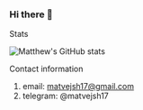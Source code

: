 ### Hi there 👋



Stats

![Matthew's GitHub stats](https://github-readme-stats.vercel.app/api?username=h13q17&theme=light&show_icons=true)
  
Contact information
  1. email: matvejsh17@gmail.com
  2. telegram: @matvejsh17




<!--
**matvejsh17/matvejsh17** is a ✨ _special_ ✨ repository because its `README.md` (this file) appears on your GitHub profile.

Here are some ideas to get you started:

- 🔭 I’m currently working on ...
- 🌱 I’m currently learning ...
- 👯 I’m looking to collaborate on ...
- 🤔 I’m looking for help with ...
- 💬 Ask me about ...
- 📫 How to reach me: ...
- 😄 Pronouns: ...
- ⚡ Fun fact: ...
-->
